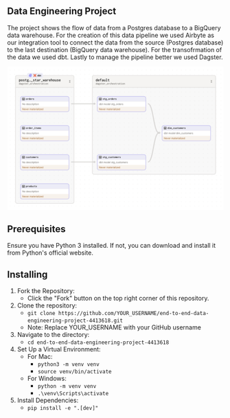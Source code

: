 ## Data Engineering Project
The project shows the flow of data from a Postgres database to a BigQuery data warehouse. For the creation of this data pipeline we used Airbyte as our integration tool to connect the data from the source (Postgres database) to the last destination (BigQuery data warehouse). For the transofrmation of the data we used dbt. Lastly to manage the pipeline better we used Dagster.


<img src="/overview.png" alt="Alt text" title="Overview">

## Prerequisites
Ensure you have Python 3 installed. If not, you can download and install it from Python's official website.

## Installing
1. Fork the Repository:
    - Click the "Fork" button on the top right corner of this repository.
2. Clone the repository:
    - `git clone https://github.com/YOUR_USERNAME/end-to-end-data-engineering-project-4413618.git`
    - Note: Replace YOUR_USERNAME with your GitHub username
3. Navigate to the directory:
    - `cd end-to-end-data-engineering-project-4413618`
4. Set Up a Virtual Environment:
    - For Mac:
        - `python3 -m venv venv` 
        - `source venv/bin/activate`
    - For Windows:
        - `python -m venv venv`
        - `.\venv\Scripts\activate`
5. Install Dependencies:
    - `pip install -e ".[dev]"`
